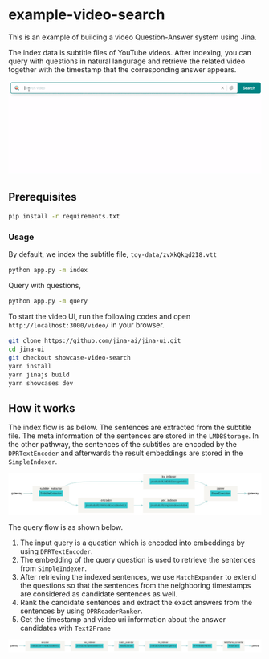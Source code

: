 # example-video-search
This is an example of building a video Question-Answer system using Jina.

The index data is subtitle files of YouTube videos. After indexing, you can query with questions in natural langurage and retrieve the related video together with the timestamp that the corresponding answer appears. 

![](.github/demo.gif)

## Prerequisites

```bash
pip install -r requirements.txt
```

### Usage

By default, we index the subtitle file, `toy-data/zvXkQkqd2I8.vtt`

```bash
python app.py -m index
```

Query with questions,

```bash
python app.py -m query
```

To start the video UI, run the following codes and open `http://localhost:3000/video/` in your browser.

```bash
git clone https://github.com/jina-ai/jina-ui.git
cd jina-ui
git checkout showcase-video-search
yarn install
yarn jinajs build
yarn showcases dev
```

## How it works

The index flow is as below. The sentences are extracted from the subtitle file. The meta information of the sentences are stored in the `LMDBStorage`. In the other pathway, the sentences of the subtitles are encoded by the `DPRTextEncoder` and afterwards the result embeddings are stored in the `SimpleIndexer`.

![](.github/flow_index.png)

The query flow is as shown below. 

1. The input query is a question which is encoded into embeddings by using `DPRTextEncoder`. 
2. The embedding of the query question is used to retrieve the sentences from `SimpleIndexer`. 
3. After retrieving the indexed sentences, we use `MatchExpander` to extend the questions so that the sentences from the neighboring timestamps are considered as candidate sentences as well.
4. Rank the candidate sentences and extract the exact answers from the sentences by using `DPRReaderRanker`. 
5. Get the timestamp and video uri information about the answer candidates with `Text2Frame`

![](.github/flow_query.png)
